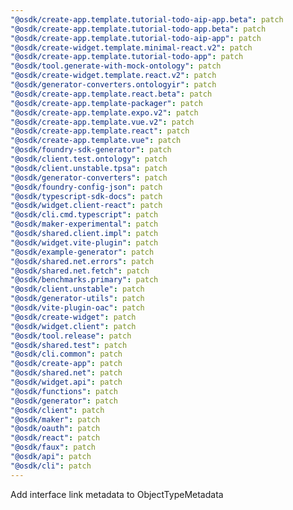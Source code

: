 ```yaml
---
"@osdk/create-app.template.tutorial-todo-aip-app.beta": patch
"@osdk/create-app.template.tutorial-todo-app.beta": patch
"@osdk/create-app.template.tutorial-todo-aip-app": patch
"@osdk/create-widget.template.minimal-react.v2": patch
"@osdk/create-app.template.tutorial-todo-app": patch
"@osdk/tool.generate-with-mock-ontology": patch
"@osdk/create-widget.template.react.v2": patch
"@osdk/generator-converters.ontologyir": patch
"@osdk/create-app.template.react.beta": patch
"@osdk/create-app.template-packager": patch
"@osdk/create-app.template.expo.v2": patch
"@osdk/create-app.template.vue.v2": patch
"@osdk/create-app.template.react": patch
"@osdk/create-app.template.vue": patch
"@osdk/foundry-sdk-generator": patch
"@osdk/client.test.ontology": patch
"@osdk/client.unstable.tpsa": patch
"@osdk/generator-converters": patch
"@osdk/foundry-config-json": patch
"@osdk/typescript-sdk-docs": patch
"@osdk/widget.client-react": patch
"@osdk/cli.cmd.typescript": patch
"@osdk/maker-experimental": patch
"@osdk/shared.client.impl": patch
"@osdk/widget.vite-plugin": patch
"@osdk/example-generator": patch
"@osdk/shared.net.errors": patch
"@osdk/shared.net.fetch": patch
"@osdk/benchmarks.primary": patch
"@osdk/client.unstable": patch
"@osdk/generator-utils": patch
"@osdk/vite-plugin-oac": patch
"@osdk/create-widget": patch
"@osdk/widget.client": patch
"@osdk/tool.release": patch
"@osdk/shared.test": patch
"@osdk/cli.common": patch
"@osdk/create-app": patch
"@osdk/shared.net": patch
"@osdk/widget.api": patch
"@osdk/functions": patch
"@osdk/generator": patch
"@osdk/client": patch
"@osdk/maker": patch
"@osdk/oauth": patch
"@osdk/react": patch
"@osdk/faux": patch
"@osdk/api": patch
"@osdk/cli": patch
---
```


Add interface link metadata to ObjectTypeMetadata
